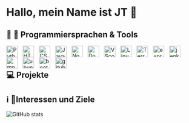 # Hallo, mein Name ist JT 👋

## 🧰 🔧 Programmiersprachen & Tools

<img align="left" alt="Python" width="30px" style="padding-right:10px; background-color:white;" src="https://cdn.jsdelivr.net/gh/devicons/devicon/icons/python/python-original-wordmark.svg"/>
<img align="left" alt="HTML" width="30px" style="padding-right:10px; background-color:white;" src="https://cdn.jsdelivr.net/gh/devicons/devicon/icons/html5/html5-original-wordmark.svg"/>
<img align="left" alt="CSS" width="30px" style="padding-right:10px; background-color:white;" src="https://cdn.jsdelivr.net/gh/devicons/devicon/icons/css3/css3-original-wordmark.svg"/>
<img align="left" alt="JavaScript" width="30px" style="padding-right:10px; background-color:white;" src="https://cdn.jsdelivr.net/gh/devicons/devicon/icons/javascript/javascript-original.svg"/>
<img align="left" alt="Node.js" width="30px" style="padding-right:10px; background-color:white;" src="https://cdn.jsdelivr.net/gh/devicons/devicon/icons/nodejs/nodejs-original-wordmark.svg"/>
<img align="left" alt="Docker" width="30px" style="padding-right:10px; background-color:white;" src="https://cdn.jsdelivr.net/gh/devicons/devicon/icons/docker/docker-original-wordmark.svg"/>
<img align="left" alt="VScode" width="30px" style="padding-right:10px; background-color:white;" src="https://cdn.jsdelivr.net/gh/devicons/devicon/icons/vscode/vscode-original-wordmark.svg"/>
<img align="left" alt="Linux" width="30px" style="padding-right:10px; background-color:white;" src="https://cdn.jsdelivr.net/gh/devicons/devicon/icons/linux/linux-original.svg"/>
<img align="left" alt="Terraform" width="30px" style="padding-right:10px; background-color:white;" src="https://cdn.jsdelivr.net/gh/devicons/devicon/icons/terraform/terraform-original-wordmark.svg"/>
<img align="left" alt="express" width="30px" style="padding-right:10px; background-color:white;" src="https://cdn.jsdelivr.net/gh/devicons/devicon/icons/express/express-original-wordmark.svg"/>
<img align="left" alt="jenkins" width="30px" style="padding-right:10px; background-color:white;" src="https://cdn.jsdelivr.net/gh/devicons/devicon/icons/jenkins/jenkins-original.svg"/>
<img align="left" alt="mongodb" width="30px" style="padding-right:10px; background-color:white;" src="https://cdn.jsdelivr.net/gh/devicons/devicon/icons/mongodb/mongodb-original-wordmark.svg"/>
<img align="left" alt="ubuntu" width="30px" style="padding-right:10px; background-color:white;" src="https://cdn.jsdelivr.net/gh/devicons/devicon/icons/ubuntu/ubuntu-plain-wordmark.svg"/>
<img align="left" alt="bootstrap" width="30px" style="padding-right:10px; background-color:white;" src="https://cdn.jsdelivr.net/gh/devicons/devicon/icons/bootstrap/bootstrap-original-wordmark.svg"/>
<img align="left" alt="gitub" width="30px" style="padding-right:10px; background-color:white;" src="https://cdn.jsdelivr.net/gh/devicons/devicon/icons/github/github-original-wordmark.svg"/>

<br/>
<br/>

## 💻 Projekte

## ℹ️ 🎯Interessen und Ziele


















![GitHub stats](https://github-readme-stats.vercel.app/api?username=JTyga&show_icons=true&theme=radical)